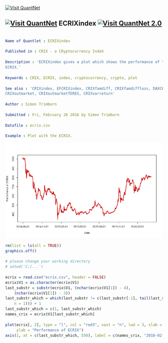 
[<img src="https://github.com/QuantLet/Styleguide-and-FAQ/blob/master/pictures/banner.png" width="880" alt="Visit QuantNet">](http://quantlet.de/index.php?p=info)

## [<img src="https://github.com/QuantLet/Styleguide-and-Validation-procedure/blob/master/pictures/qloqo.png" alt="Visit QuantNet">](http://quantlet.de/) **ECRIXindex** [<img src="https://github.com/QuantLet/Styleguide-and-Validation-procedure/blob/master/pictures/QN2.png" width="60" alt="Visit QuantNet 2.0">](http://quantlet.de/d3/ia)

```yaml

Name of Quantlet : ECRIXindex

Published in : CRIX - a CRyptocurrency IndeX

Description : 'ECRIXindex gives a plot which shows the performance of the cryptocurrency index
ECRIX.'

Keywords : CRIX, ECRIX, index, cryptocurrency, crypto, plot

See also : 'CRIXindex, EFCRIXindex, CRIXfamdiff, CRIXfamdiffloss, DAXCRIXloss, CRIXhnoptions,
CRIXoutmarket, CRIXoutmarketTERES, CRIXvarreturn'

Author : Simon Trimborn

Submitted : Fri, February 26 2016 by Simon Trimborn

Datafile : ecrix.csv

Example : Plot with the ECRIX.

```

![Picture1](ECRIXindex_plot.png)


```r
rm(list = ls(all = TRUE))
graphics.off()

# please change your working directory 
# setwd('C:/...')

ecrix = read.csv("ecrix.csv", header = FALSE)
ecrix$V1 = as.character(ecrix$V1)
last_substr = substr(ecrix$V1, (nchar(ecrix$V1[1]) - 4), 
    (nchar(ecrix$V1[1]) - 3))
last_substr_which = which(last_substr != c(last_substr[-1], tail(last_substr, 
    n = 1))) + 1
last_substr_which = c(1, last_substr_which)
names_crix = ecrix$V1[last_substr_which]

plot(ecrix[, 2], type = "l", col = "red3", xaxt = "n", lwd = 3, xlab = "Date", 
     ylab = "Performance of ECRIX")
axis(1, at = c(last_substr_which, 550), label = c(names_crix, "2016-02-01"))
```
